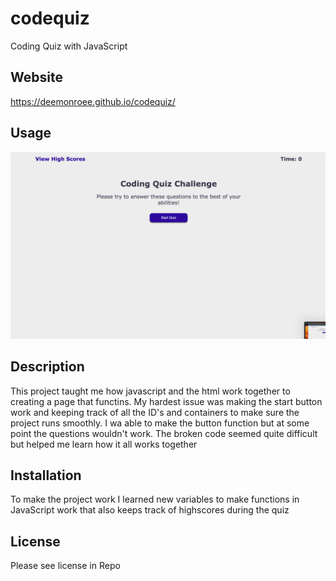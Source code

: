 # codequiz
Coding Quiz with JavaScript

## Website
https://deemonroee.github.io/codequiz/

## Usage
 ![Alt text](<images/Screenshot 2024-02-11 at 11.19.09 PM.png>)


## Description
This project taught me how javascript and the html work together to creating a page that functins. My hardest issue was making the start button work and keeping track of all the ID's and containers to make sure the project runs smoothly. I wa able to make the button function but at some point the questions wouldn't work. The broken code seemed quite difficult but helped me learn how it all works together

## Installation

To make the project work I learned new variables to make functions in JavaScript work that also keeps track of highscores during the quiz

## License 
Please see license in Repo

